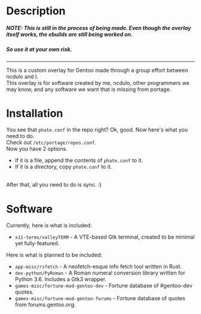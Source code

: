 # Description
##### NOTE: This is still in the process of being made. Even though the overlay itself works, the ebuilds are still being worked on.
##### So use it at your own risk.<br>
----
This is a custom overlay for Gentoo made through a group effort between ncdulo and I.<br>
This overlay is for software created by me, ncdulo, other programmers we may know, and any software we want that is missing from portage.<br>

# Installation
You see that `phate.conf` in the repo right? Ok, good. Now here's what you need to do.<br> 
Check out `/etc/portage/repos.conf`.<br>
Now you have 2 options.<br>
- If it is a file, append the contents of `phate.conf` to it.
- If it is a directory, copy `phate.conf` to it.<br>
<br>
After that, all you need to do is sync. :)

# Software
Currently, here is what is included:
- `x11-terms/valleyTERM` - A VTE-based Gtk terminal, created to be minimal yet fully-featured.

Here is what is planned to be included:
- `app-misc/rsfetch` - A neofetch-esque info fetch tool written in Rust.
- `dev-python/PyRoman` - A Roman numeral conversion library written for Python 3.6. Includes a Gtk3 wrapper.
- `games-misc/fortune-mod-gentoo-dev` - Fortune database of #gentoo-dev quotes.
- `games-misc/fortune-mod-gentoo-forums` - Fortune database of quotes from forums.gentoo.org.
